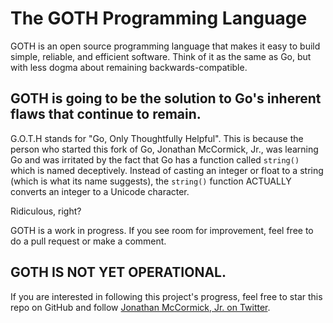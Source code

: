 # The GOTH Programming Language

GOTH is an open source programming language that makes it easy to build simple,
reliable, and efficient software. Think of it as the same as Go, but with less
dogma about remaining backwards-compatible. 

## GOTH is going to be the solution to Go's inherent flaws that continue to remain.
G.O.T.H stands for "Go, Only Thoughtfully Helpful". This is because the person who 
started this fork of Go, Jonathan McCormick, Jr., was learning Go and was irritated 
by the fact that Go has a function called `string()` which is named deceptively. 
Instead of casting an integer or float to a string (which is what its name suggests), 
the `string()` function ACTUALLY converts an integer to a Unicode character. 

Ridiculous, right?

GOTH is a work in progress. If you see room for improvement, feel free to do a pull request or make a comment. 

## GOTH IS NOT YET OPERATIONAL.
If you are interested in following this project's progress, feel free to star this repo on GitHub and follow [Jonathan McCormick, Jr. on Twitter](https://twitter.com/LiberlandHacker).
